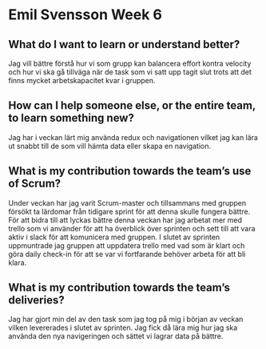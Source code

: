# Emil Svensson Week 6

## What do I want to learn or understand better?
 Jag vill bättre förstå hur vi som grupp kan balancera effort kontra velocity och hur vi ska gå tillväga när de task som vi satt upp tagit slut trots att det finns mycket arbetskapacitet kvar i gruppen.

## How can I help someone else, or the entire team, to learn something new?
Jag har i veckan lärt mig använda redux och navigationen vilket jag kan lära ut snabbt till de som vill hämta data eller skapa en navigation. 

## What is my contribution towards the team’s use of Scrum?
Under veckan har jag varit Scrum-master och tillsammans med gruppen försökt ta lärdomar från tidigare sprint för att denna skulle fungera bättre. För att bidra till att lyckas bättre denna veckan har jag arbetat mer med trello som vi använder för att ha överblick över sprinten och sett till att vara aktiv i slack för att komunicera med gruppen. I slutet av sprinten uppmuntrade jag gruppen att uppdatera trello med vad som är klart och göra daily check-in för att se var vi fortfarande behöver arbeta för att bli klara. 

## What is my contribution towards the team’s deliveries?
Jag har gjort min del av den task som jag tog på mig i början av veckan vilken levererades i slutet av sprinten. Jag fick då lära mig hur jag ska använda den nya navigeringen och sättet vi lagrar data på bättre.